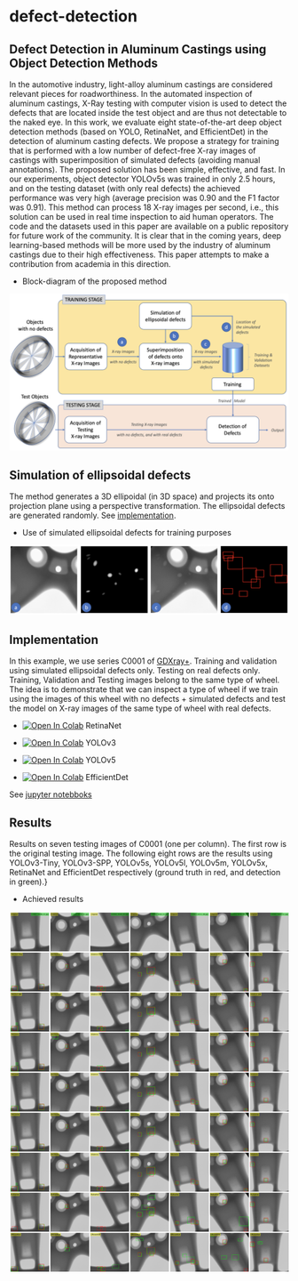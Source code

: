 # defect-detection


## Defect Detection in Aluminum Castings using Object Detection Methods


In the automotive industry, light-alloy aluminum castings are considered relevant pieces for roadworthiness. In the automated inspection of aluminum castings, X-Ray testing with computer vision is used to detect the defects that are located inside the test object and are thus not detectable to the naked eye. In this work, we evaluate eight state-of-the-art deep object detection methods (based on YOLO, RetinaNet, and EfficientDet) in the detection of aluminum casting defects. We propose a strategy for training that is performed with a low number of defect-free X-ray images of castings with superimposition of simulated defects (avoiding manual annotations). The proposed solution has been simple, effective, and fast. In our experiments, object detector YOLOv5s was trained in only 2.5 hours, and on the testing dataset (with only real defects) the achieved performance was very high (average precision was 0.90 and the F1 factor was 0.91). This method can process 18 X-ray images per second, i.e., this solution can be used in real time inspection to aid human operators. The code and the datasets used in this paper are available on a public repository for future work of the community. It is clear that in the coming years, deep learning-based methods will be more used by the industry of aluminum castings due to their high effectiveness. This paper attempts to make a contribution from academia in this direction.

* Block-diagram of the proposed method 
<img src="https://github.com/domingomery/defect-detection/blob/master/blockdiagram.png" width="600">



## Simulation of ellipsoidal defects

The method generates a 3D ellipoidal (in 3D space) and projects its onto projection plane using a perspective transformation. The ellipsoidal defects are generated randomly. See [implementation](https://github.com/domingomery/defect-detection/tree/master/ellipsoidal-simulation).

* Use of simulated ellipsoidal defects for training purposes 
<img src="https://github.com/domingomery/defect-detection/blob/master/ellipsoidal-simulation/simulation.png" width="600">


## Implementation

In this example, we use series C0001 of [GDXray+](https://domingomery.ing.puc.cl/material/gdxray/). Training and validation using simulated ellipsoidal defects only. Testing on real defects only. Training, Validation and Testing images belong to the same type of wheel. The idea is to demonstrate that we can inspect a type of wheel if we train using the images of this wheel with no defects + simulated defects and test the model on X-ray images of the same type of wheel with real defects.


* [![Open In Colab](https://colab.research.google.com/assets/colab-badge.svg)](https://colab.research.google.com/drive/1BbFfm8u28USgn2fhR2ybkd4WIVxqPW9I?usp=sharing) RetinaNet

* [![Open In Colab](https://colab.research.google.com/assets/colab-badge.svg)](https://colab.research.google.com/drive/1-8w8WPOc9vTqhHbor9NnqS6Lpujdbe9O?usp=sharing) YOLOv3

* [![Open In Colab](https://colab.research.google.com/assets/colab-badge.svg)](https://colab.research.google.com/drive/1QByPHaz3FhirHeWqV9JF0tuzHLj5MqCv?usp=sharing) YOLOv5

* [![Open In Colab](https://colab.research.google.com/assets/colab-badge.svg)](https://colab.research.google.com/drive/1ltuNKXI7mdk1cp3LTxDjkjv3l06h9P7v?usp=sharing) EfficientDet

See [jupyter notebboks](https://github.com/domingomery/defect-detection/tree/master/object-detectors)

## Results

Results on seven testing images of C0001 (one per column). The first row is the original testing image. The following eight rows are the results using YOLOv3-Tiny, YOLOv3-SPP, YOLOv5s, YOLOv5l, YOLOv5m, YOLOv5x, RetinaNet and EfficientDet respectively (ground truth in red, and detection in green).}

* Achieved results 
<img src="https://github.com/domingomery/defect-detection/blob/master/results.jpg" width="600">



